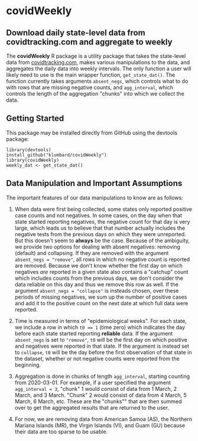 # covidWeekly

## Download daily state-level data from covidtracking.com and aggregate to weekly

The **covidWeekly** R package is a utility package that takes the state-level data from [covidtracking.com](https://covidtracking.com), makes various manipulations to the data, and aggregates the daily data into weekly intervals. The only function a user will likely need to use is the main wrapper function, `get_state_dat()`. The function currently takes arguments `absent_negs`, which controls what to do with rows that are missing negative counts, and `agg_interval`, which controls the length of the aggregation "chunks" into which we collect the data.

## Getting Started
This package may be installed directly from GitHub using the devtools package:
```
library(devtools)
install_github("klumbard/covidWeekly") 
library(covidWeekly)
weekly_dat <- get_state_dat()
```

## Data Manipulation and Important Assumptions
The important features of our data manipulations to know are as follows:
1. When data were first being collected, some states only reported positive case counts and not negatives. In some cases, on the day when that state started reporting negatives, the negative count for that day is very large, which leads us to believe that that number actually includes the negative tests from the previous days on which they were unreported. But this doesn't seem to **always** be the case. Because of the ambiguity, we provide two options for dealing with absent negatives: removing (default) and collapsing. If they are removed with the argument `absent_negs = "remove"`, all rows in which no negative count is reported are removed. Because we don't know whether the first day on which negatives *are* reported in a given state also contains a "catchup" count which includes counts from the previous days, we don't consider the data reliable on this day and thus we remove this row as well. If the argument `absent_negs = "collapse"` is insteads chosen, over these periods of missing negatives, we sum up the number of positive cases and add it to the positive count on the next date at which full data were reported.

2. Time is measured in terms of "epidemiological weeks". For each state, we include a row in which `t0 == 1` (time zero) which indicates the day before each state started reporting **reliable** data. If the argument `absent_negs` is set to `"remove"`, `t0` will be the first day on which positive and negatives were reported in that state. If the argument is instead set to `collapse`, `t0` will be the day before the first observation of that state in the dataset, whether or not negative counts were reported from the beginning. 

3. Aggregation is done in chunks of length `agg_interval`, starting counting from 2020-03-01. For example, if a user specified the argument `agg_interval = 3`, "chunk" 1 would consist of data from 1 March, 2 March, and 3 March. "Chunk" 2 would consist of data from 4 March, 5 March, 6 March, etc. These are the "chunks"" that are then summed over to get the aggregated results that are returned to the user.

4. For now, we are removing data from American Samoa (AS), the Northern Mariana Islands (MR), the Virgin Islands (VI), and Guam (GU) because their data are too sparse to be usable.
